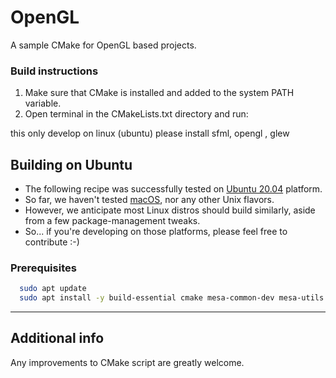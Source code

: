 # OpenGL

A sample CMake for OpenGL based projects.

### Build instructions

1. Make sure that CMake is installed and added to the system PATH variable.
2. Open terminal in the CMakeLists.txt directory and run:

this only develop on linux (ubuntu) please install sfml, opengl , glew


## Building on Ubuntu

* The following recipe was successfully tested on [Ubuntu 20.04](https://releases.ubuntu.com/20.04/) platform.
* So far, we haven't tested [macOS](https://en.wikipedia.org/wiki/MacOS), nor any other Unix flavors.
* However, we anticipate most Linux distros should build similarly, aside from a few package-management tweaks.
* So... if you're developing on those platforms, please feel free to contribute :-)

### Prerequisites

```bash
  sudo apt update
  sudo apt install -y build-essential cmake mesa-common-dev mesa-utils freeglut3-dev
```
---

## Additional info
 Any improvements to CMake script are greatly welcome.
